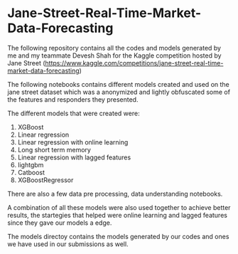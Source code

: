 # Jane-Street-Real-Time-Market-Data-Forecasting
The following repository contains all the codes and models generated by me and my teammate Devesh Shah for the Kaggle competition hosted by Jane Street (https://www.kaggle.com/competitions/jane-street-real-time-market-data-forecasting)

The following notebooks contains different models created and used on the jane street dataset which was a anonymized and lightly obfuscated some of the features and responders they presented. 

The different models that were created were:
1. XGBoost 
2. Linear regression 
3. Linear regression with online learning
4. Long short term memory 
5. Linear regression with lagged features
6. lightgbm
7. Catboost
8. XGBoostRegressor

There are also a few data pre processing, data understanding notebooks. 

A combination of all these models were also used together to achieve better results, the startegies that helped were online learning and lagged features since they gave our models a edge. 

The models directoy contains the models generated by our codes and ones we have used in our submissions as well.

